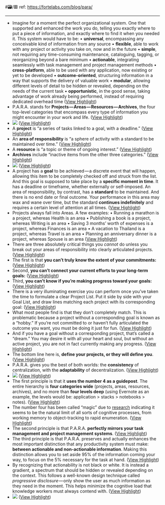 #🗃/🟥 
ref: 
https://fortelabs.com/blog/para/

---

- Imagine for a moment the perfect organizational system. One that supported and enhanced the work you do, telling you exactly where to put a piece of information, and exactly where to find it when you needed it.
  This system would have to be:
  • **universal**, encompassing any conceivable kind of information from any source
  • **flexible**, able to work with any project or activity you take on, now and in the future
  • **simple**, not requiring any time-consuming maintenance, cataloguing, tagging, or reorganizing beyond a bare minimum
  • **actionable**, integrating seamlessly with task management and project management methods
  • **cross-platform**, able to be used with any application, now existing or yet to be developed
  • **outcome-oriented**, structuring information in a way that supports the delivery of valuable work
  • **modular**, allowing different levels of detail to be hidden or revealed, depending on the needs of the current task
  • **opportunistic**, in the good sense, taking advantage of work already being performed, instead of requiring dedicated overhead time ([View Highlight](https://read.readwise.io/read/01gpq5vkdwptezy3gnsvfpmhxe))
- P.A.R.A. stands for **Projects — Areas — Resources — Archives**, the four top-level categories that encompass every type of information you might encounter in your work and life. ([View Highlight](https://read.readwise.io/read/01gpq5wa0m31q4v7r7stvt4bv1))
- ![](https://i0.wp.com/cdn-images-1.medium.com/max/800/1*i6I0M5kaZUOwIfq5q5W4mQ.jpeg?w=900&ssl=1) ([View Highlight](https://read.readwise.io/read/01gpq5wdkrer499er0kzf1ad24))
- A **project** is “a series of tasks linked to a goal, with a deadline.” ([View Highlight](https://read.readwise.io/read/01gpq5wvfw294dwhcrberpp8ke))
- An **area of responsibility** is “a sphere of activity with a standard to be maintained over time.” ([View Highlight](https://read.readwise.io/read/01gpq5x19k33hjtzf4v5heywwn))
- A **resource** is “a topic or theme of ongoing interest.” ([View Highlight](https://read.readwise.io/read/01gpq5z1vynd1jhykf6akv3nbx))
- **Archives** include “inactive items from the other three categories.” ([View Highlight](https://read.readwise.io/read/01gpq6167bxq7nqws4dzn6066a))
- ![](https://i0.wp.com/cdn-images-1.medium.com/max/800/1*eojTu3-9xxnc8QwfjW4gYQ.jpeg?w=900&ssl=1) ([View Highlight](https://read.readwise.io/read/01gpq62qphpdkcfqjcy3q5f1mp))
- A project has a **goal** to be achieved — a discrete event that will happen, allowing this item to be completely checked off and struck from the list. And this goal is supposed to take place by a **specific moment in time**. It has a deadline or timeframe, whether externally or self-imposed.
  An area of responsibility, by contrast, has a **standard** to be maintained. And there is no end date or final outcome. Your performance in this area may wax and wane over time, but the standard **continues indefinitely** and requires a certain level of attention at all times. ([View Highlight](https://read.readwise.io/read/01gpq637pm8zk0vexqwd7qtvb4))
- Projects always fall into Areas. A few examples:
  • Running a marathon is a project, whereas Health is an area
  • Publishing a book is a project, whereas Writing is an area
  • Saving 3 months’ worth of expenses is a project, whereas Finances is an area
  • A vacation to Thailand is a project, whereas Travel is an area
  • Planning an anniversary dinner is a project, whereas Spouse is an area ([View Highlight](https://read.readwise.io/read/01gpq63yn8mfggpst9kc20wr61))
- There are three absolutely critical things you *cannot* do unless you break out your areas of responsibility into clearly articulated projects. ([View Highlight](https://read.readwise.io/read/01gpq65w07pg94en11nwqfmyxb))
- The first is that **you can’t truly know the extent of your commitments:** ([View Highlight](https://read.readwise.io/read/01gpq65xbwkswdb4zsb0nkf2j9))
- Second, **you can’t connect your current efforts to your long-term goals:** ([View Highlight](https://read.readwise.io/read/01gpq66pz4ypgtf5j9yvspk31e))
- Third, **you can’t know if you’re making progress toward your goals:** ([View Highlight](https://read.readwise.io/read/01gpq6aa8wh1yzpxpmrqffhmcg))
- There is a very illuminating exercise you can perform once you’ve taken the time to formulate a clear Project List. Put it side by side with your Goal List, and draw lines matching each project with its corresponding goal: ([View Highlight](https://read.readwise.io/read/01gpq6f175yd3a22bvtkfzwq83))
- What most people find is that they don’t completely match. This is problematic because a project without a corresponding goal is known as a “hobby.” If you’re not committed to or haven’t fully articulated the outcome you want, you must be doing it just for fun. ([View Highlight](https://read.readwise.io/read/01gpq6f65s7swzz34sd27vksdp))
- And if you have a goal without a corresponding project, that’s called a “dream.” You may desire it with all your heart and soul, but without an active project, you are not in fact currently making any progress. ([View Highlight](https://read.readwise.io/read/01gpq6fdjeveasw53sms75fkj3))
- The bottom line here is, **define your projects, or they will define you**. ([View Highlight](https://read.readwise.io/read/01gpq6gdyherzw1cyp5p7vp0ac))
- P.A.R.A. gives you the best of both worlds: the **consistency** of centralization, with the **adaptability** of decentralization. ([View Highlight](https://read.readwise.io/read/01gpq6j6k08zqypnm2a00kk6c2))
- ![](https://i0.wp.com/cdn-images-1.medium.com/max/800/1*xfOuzMwx546MLSee2n6ucA.jpeg?w=900&ssl=1) ([View Highlight](https://read.readwise.io/read/01gpq6jc502kzj001cjn1eqwam))
- The first principle is that it **uses the number 4 as a guidepost**. The entire hierarchy is **four categories wide** (projects, areas, resources, archives), and no more than **four levels deep** (using Evernote as an example, the levels would be: application > stacks > notebooks > notes). ([View Highlight](https://read.readwise.io/read/01gpq6kbpv92fm32hb2m04fg57))
- The number four has been called “magic” due to [research](https://www.ncbi.nlm.nih.gov/pubmed/11515286) indicating it seems to be the natural limit of all sorts of cognitive processes, from working memory to object-tracking to rapid enumeration. ([View Highlight](https://read.readwise.io/read/01gpq6mmnrj3tq6m12ep1f9sma))
- The second principle is that P.A.R.A. **perfectly mirrors your task management and project management systems**. ([View Highlight](https://read.readwise.io/read/01gpq6ngy1w3t576wx3ea12r2m))
- The third principle is that P.A.R.A. preserves and actually enhances the most important distinction that any productivity system must make: **between actionable and non-actionable information**. Making this distinction allows you to set aside 95% of the information coming your way, to focus on the 5% necessary for the task at hand. ([View Highlight](https://read.readwise.io/read/01gpq8ppe3zaxpr7pfqmsby0fb))
- By recognizing that actionability is not black or white. It is instead a gradient, a spectrum that should be hidden or revealed depending on the context. This follows a well-known design technique called *progressive disclosure* — only show the user as much information as they need in the moment. This helps minimize the cognitive load that knowledge workers must always contend with. ([View Highlight](https://read.readwise.io/read/01gpq8qmz090z8yyvm5vysd3t0))
- ![](https://i0.wp.com/cdn-images-1.medium.com/max/800/1*SfasTT9YH-Yj4B8cJZpcEQ.jpeg?w=900&ssl=1) ([View Highlight](https://read.readwise.io/read/01gpq8qppvebge5xtt7ts2p6gv))
